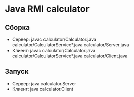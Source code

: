 # Java RMI calculator

## Сборка
- Сервер: javac calculator/Calculator.java calculator/CalculatorService\*.java calculator/Server.java
- Клиент: javac calculator/Calculator.java calculator/CalculatorService\*.java calculator/Client.java

## Запуск
- Сервер: java calculator.Server
- Клиент: java calculator.Client